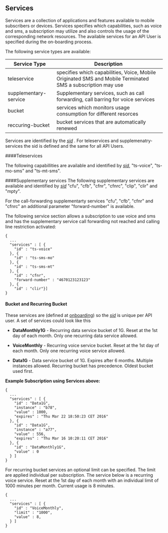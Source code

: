## Services

Services are a collection of applications and features available to mobile subscribers or devices. 
Services specifies which capabilities, such as voice and sms, a subscription may utilize and also controls the usage of the corresponding network resources.
The available services for an API User is specified during the on-boarding process.

The following service types are available: 

| Service Type | Description |
|------------|--------|
| teleservice |  specifies which capabilities, Voice, Mobile Originated SMS and Mobile Terminated SMS a subscription may use |
| supplementary-service | Supplementary services, such as call forwarding, call barring for voice services |
| bucket | services which monitors usage consumption for different resorces |
| reccuring-bucket | bucket services that are automatically renewed |

Services are identified by the _[sid](parameters.md#msid)_ . For teleservices and supplemenatry-services the sid is defined and the same for all API Users.

####Teleservices

The following capabillities are available and identified by _[sid](parameters.md#msid)_, "ts-voice", "ts-mo-sms" and "ts-mt-sms".

####Supplementary services
The following supplementary services are available and identified by _[sid](parameters.md#msid)_ "cfu", "cfb", "cfnr", "cfnrc", "clip", "clir" and "mpty".

For the call-forwarding supplementarty services "cfu", "cfb", "cfnr" and "cfnrc" an additional parameter "forward-number" is available.

The following service section allows a subscription to use voice and sms and has the supplementary service call forwarding not reached and calling line restriction activated: 
```
{
  ...
  "services" : [ {
    "id" : "ts-voice"
  }, {
    "id" : "ts-sms-mo"
  }, {
    "id" : "ts-sms-mt"
  }, {
    "id" : "cfnr",
    "forward-number" : "4670123123123"
  }, {
    "id" : "clir"}]
}
```
#### Bucket and Recurring Bucket

These services are (defined at [onboarding](onboarding.md)) so the _[sid](parameters.md#msid)_ is unique per API user. 
A set of services could look like this
 
 * __DataMonthly1G__ - Recurring data service bucket of 1G. Reset at the 1st day of each month. Only one recurring data service allowed.

 * __VoiceMonthly__ - Recurring voice service bucket. Reset at the 1st day of each month. Only one recurring voice service allowed.

 * __Data1G__ - Data service bucket of 1G. Expires after 6 months. Multiple instances allowed. Recurring bucket has precedence. Oldest bucket used first.


__Example Subscription using Services above:__

```
{
  ...
  "services" : [ {
    "id" : "Data1G",
    "instance" : "b78",
    "value" : 1000,
    "expires" : "Thu Mar 22 18:50:23 CET 2016"
  }, {
    "id" : "Data1G",
    "instance" : "a77",
    "value" : 556,
    "expires" : "Thu Mar 16 10:20:11 CET 2016"
  }, {
    "id" : "DataMonthly1G",
    "value" : 0
  } ]
}
```

For recurring bucket services an optional limit can be specified. The limit are applied individual per subscription.
The service below is a recurring voice service. Reset at the 1st day of each month with an individual limit of 1000 minutes per month. Current usage is 8 minutes.

```
{
  ...
  "services" : [ {
    "id" : "VoiceMonthly",
    "limit" : "1000",
    "value" : 8,
  } ]
}
```
